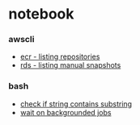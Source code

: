 # notebook

### awscli
- [ecr - listing repositories](awscli/1672255608.aws-ecr-list-repositories.md)
- [rds - listing manual snapshots](awscli/1671645931.aws-rds-listing-manual-snapshots.md)

### bash
- [check if string contains substring](bash/1672248277.check-if-string-contains-substring-in-bash.md)
- [wait on backgrounded jobs](bash/1693852469.wait-on-backgrounded-jobs-in-bash.md)

